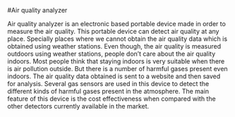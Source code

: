 #Air quality analyzer

Air quality analyzer is an electronic based portable device made in order to measure the air quality. This portable device can detect air quality at any place. Specially places where we cannot obtain the air quality data which is obtained using weather stations. Even though, the air quality is measured outdoors using weather stations, people don’t care about the air quality indoors. Most people think that staying indoors is very suitable when there is air pollution outside. But there is a number of harmful gases present even indoors. The air quality data obtained is sent to a website and then saved for analysis. Several gas sensors are used in this device to detect the different kinds of harmful gases present in the atmosphere. The main feature of this device is the cost effectiveness when compared with the other detectors currently available in the market.

